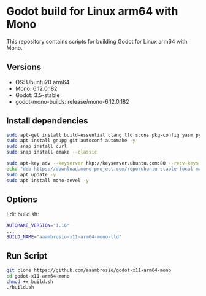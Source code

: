 # Godot build for Linux arm64 with Mono

This repository contains scripts for building Godot for Linux arm64 with Mono.

## Versions

- OS: Ubuntu20 arm64
- Mono: 6.12.0.182
- Godot: 3.5-stable
- godot-mono-builds: release/mono-6.12.0.182

## Install dependencies

```bash
sudo apt-get install build-essential clang lld scons pkg-config yasm python3.8-distutils libx11-dev libxcursor-dev libxinerama-dev libgl1-mesa-dev libglu-dev libasound2-dev libpulse-dev libudev-dev libxi-dev libxrandr-dev -y
sudo apt install gnupg git autoconf automake -y
sudo snap install curl
sudo snap install cmake --classic

sudo apt-key adv --keyserver hkp://keyserver.ubuntu.com:80 --recv-keys 3FA7E0328081BFF6A14DA29AA6A19B38D3D831EF
echo "deb https://download.mono-project.com/repo/ubuntu stable-focal main" | sudo tee /etc/apt/sources.list.d/mono-official-stable.list
sudo apt update -y
sudo apt install mono-devel -y
```

## Options
Edit build.sh:
```bash
AUTOMAKE_VERSION="1.16"
...
BUILD_NAME="aaambrosio-x11-arm64-mono-lld"
```

## Run Script
```bash
git clone https://github.com/aaambrosio/godot-x11-arm64-mono
cd godot-x11-arm64-mono
chmod +x build.sh
./build.sh
```
